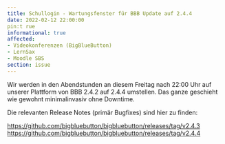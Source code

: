 ```yaml
---
title: Schullogin - Wartungsfenster für BBB Update auf 2.4.4
date: 2022-02-12 22:00:00 
pin:t rue
informational: true
affected:
- Videokonferenzen (BigBlueButton)
- LernSax
- Moodle SBS
section: issue
---
```


Wir werden in den Abendstunden an diesem Freitag nach 22:00 Uhr auf
unserer Plattform von BBB 2.4.2 auf 2.4.4 umstellen. Das ganze
geschieht wie gewohnt minimalinvasiv ohne Downtime.

Die relevanten Release Notes (primär Bugfixes) sind hier zu finden:

https://github.com/bigbluebutton/bigbluebutton/releases/tag/v2.4.3
https://github.com/bigbluebutton/bigbluebutton/releases/tag/v2.4.4
